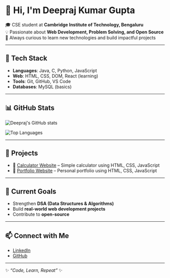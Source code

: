 # 👋 Hi, I'm Deepraj Kumar Gupta  

🎓 CSE student at **Cambridge Institute of Technology, Bengaluru**  
💡 Passionate about **Web Development, Problem Solving, and Open Source**  
🚀 Always curious to learn new technologies and build impactful projects  

---

## 🔧 Tech Stack  
- **Languages**: Java, C, Python, JavaScript  
- **Web**: HTML, CSS, DOM, React (learning)  
- **Tools**: Git, GitHub, VS Code  
- **Databases**: MySQL (basics)  

---

## 📊 GitHub Stats  
![Deepraj's GitHub stats](https://github-readme-stats.vercel.app/api?username=deeprajkumargupta&show_icons=true&theme=tokyonight)  

![Top Languages](https://github-readme-stats.vercel.app/api/top-langs/?username=deeprajkumargupta&layout=compact&theme=tokyonight)  

---

## 🚀 Projects  
- 🔹 [Calculator Website](https://calculator-coral-one-25.vercel.app/) – Simple calculator using HTML, CSS, JavaScript 
- 🔹 [Portfolio Website](https://to-do-list-lake-pi-60.vercel.app/) – Personal portfolio using HTML, CSS, JavaScript  

---

## 🌱 Current Goals  
- Strengthen **DSA (Data Structures & Algorithms)**  
- Build **real-world web development projects**  
- Contribute to **open-source**  

---

## 📫 Connect with Me  
- [LinkedIn](https://www.linkedin.com/in/deeprajkumargupta/)  
- [GitHub](https://github.com/deeprajkumargupta)  

---
✨ *“Code, Learn, Repeat”* ✨
